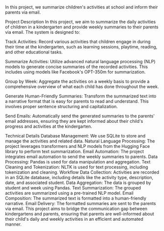 In this project, we summarize children's activities at school and inform their parents via email.

Project Description
In this project, we aim to summarize the daily activities of children in a kindergarten and provide weekly summaries to their parents via email. The system is designed to:

Track Activities: Record various activities that children engage in during their time at the kindergarten, such as learning sessions, playtime, reading, and other educational tasks.

Summarize Activities: Utilize advanced natural language processing (NLP) models to generate concise summaries of the recorded activities. This includes using models like Facebook's OPT-350m for summarization.

Group by Week: Aggregate the activities on a weekly basis to provide a comprehensive overview of what each child has done throughout the week.

Generate Human-Friendly Summaries: Transform the summarized text into a narrative format that is easy for parents to read and understand. This involves proper sentence structuring and capitalization.

Send Emails: Automatically send the generated summaries to the parents' email addresses, ensuring they are kept informed about their child's progress and activities at the kindergarten.

Technical Details
Database Management: We use SQLite to store and manage the activities and related data.
Natural Language Processing: The project leverages transformers and NLP models from the Hugging Face library to perform text summarization.
Email Automation: The project integrates email automation to send the weekly summaries to parents.
Data Processing: Pandas is used for data manipulation and aggregation.
Text Cleaning and Tokenization: NLTK is used for text processing, including tokenization and cleaning.
Workflow
Data Collection: Activities are recorded in an SQLite database, including details like the activity type, description, date, and associated student.
Data Aggregation: The data is grouped by student and week using Pandas.
Text Summarization: The grouped activities are summarized using a pre-trained NLP model.
Email Composition: The summarized text is formatted into a human-friendly narrative.
Email Delivery: The formatted summaries are sent to the parents via email.
This project aims to bridge the communication gap between kindergartens and parents, ensuring that parents are well-informed about their child's daily and weekly activities in an efficient and automated manner.

